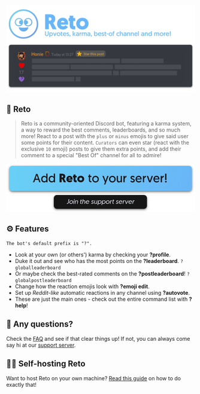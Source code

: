 ![Reto cover](assets/promo-reto.png)

## 🤖 Reto
> Reto is a community-oriented Discord bot, featuring a karma system, a way to reward the best comments, leaderboards, and so much more! React to a post with the `plus` or `minus` emojis to give said user some points for their content. `Curators` can even star (react with the exclusive `10` emoji) posts to give them extra points, and add their comment to a special "Best Of" channel for all to admire!

[![Add Reto](assets/add-reto.png)](https://discord.com/oauth2/authorize?client_id=591466921812164608&permissions=1342524496&scope=bot)
[![Join Server](assets/join-server.png)](https://discord.gg/RAwfrty)

## ⚙️ Features
`The bot's default prefix is "?".`
- Look at your own (or others') karma by checking your **?profile**.
- Duke it out and see who has the most points on the **?leaderboard**. `?globalleaderboard`
- Or maybe check the best-rated comments on the **?postleaderboard**!  `?globalpostleaderboard`
- Change how the reaction emojis look with **?emoji edit**.
- Set up _Reddit-like_ automatic reactions in any channel using **?autovote**.
- These are just the main ones - check out the entire command list with **?help**!

## 🙋 Any questions?
Check the [FAQ](https://github.com/honiemun/reto-legacy/wiki/Frequently-Asked-Questions) and see if that clear things up! If not, you can always come say hi at our [support server](https://discord.gg/RAwfrty).

## 👨‍💻 Self-hosting Reto
Want to host Reto on your own machine? [Read this guide](https://github.com/honiemun/reto-legacy/wiki/Self-hosting-Reto) on how to do exactly that!
